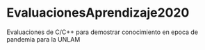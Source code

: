 # EvaluacionesAprendizaje2020
Evaluaciones de C/C++ para demostrar conocimiento en epoca de pandemia para la UNLAM
